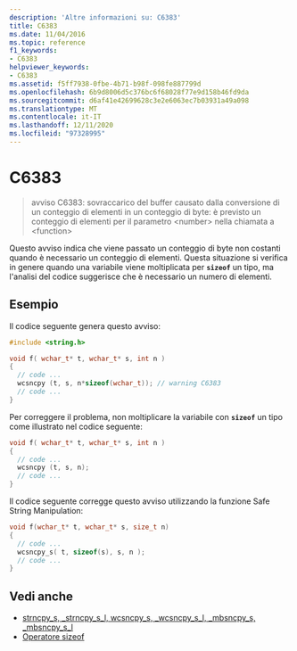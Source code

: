 ```yaml
---
description: 'Altre informazioni su: C6383'
title: C6383
ms.date: 11/04/2016
ms.topic: reference
f1_keywords:
- C6383
helpviewer_keywords:
- C6383
ms.assetid: f5ff7938-0fbe-4b71-b98f-098fe887799d
ms.openlocfilehash: 6b9d8006d5c376bc6f68028f77e9d158b46fd9da
ms.sourcegitcommit: d6af41e42699628c3e2e6063ec7b03931a49a098
ms.translationtype: MT
ms.contentlocale: it-IT
ms.lasthandoff: 12/11/2020
ms.locfileid: "97328995"
---
```

# <a name="c6383"></a>C6383

> avviso C6383: sovraccarico del buffer causato dalla conversione di un conteggio di elementi in un conteggio di byte: è previsto un conteggio di elementi per il parametro \<number> nella chiamata a \<function>

Questo avviso indica che viene passato un conteggio di byte non costanti quando è necessario un conteggio di elementi. Questa situazione si verifica in genere quando una variabile viene moltiplicata per **`sizeof`** un tipo, ma l'analisi del codice suggerisce che è necessario un numero di elementi.

## <a name="example"></a>Esempio

Il codice seguente genera questo avviso:

```cpp
#include <string.h>

void f( wchar_t* t, wchar_t* s, int n )
{
  // code ...
  wcsncpy (t, s, n*sizeof(wchar_t)); // warning C6383
  // code ...
}
```

Per correggere il problema, non moltiplicare la variabile con **`sizeof`** un tipo come illustrato nel codice seguente:

```cpp
void f( wchar_t* t, wchar_t* s, int n )
{
  // code ...
  wcsncpy (t, s, n);
  // code ...
}
```

Il codice seguente corregge questo avviso utilizzando la funzione Safe String Manipulation:

```cpp
void f(wchar_t* t, wchar_t* s, size_t n)
{
  // code ...
  wcsncpy_s( t, sizeof(s), s, n );
  // code ...
}
```

## <a name="see-also"></a>Vedi anche

- [strncpy_s, _strncpy_s_l, wcsncpy_s, _wcsncpy_s_l, _mbsncpy_s, _mbsncpy_s_l](../c-runtime-library/reference/strncpy-s-strncpy-s-l-wcsncpy-s-wcsncpy-s-l-mbsncpy-s-mbsncpy-s-l.md)
- [Operatore sizeof](../cpp/sizeof-operator.md)
